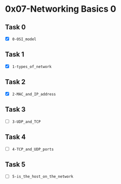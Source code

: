 # 0x07-Networking Basics 0

## Task 0
- [x] `0-OSI_model`

## Task 1
- [x] `1-types_of_network`

## Task 2
- [x] `2-MAC_and_IP_address`

## Task 3
- [ ] `3-UDP_and_TCP`

## Task 4
- [ ] `4-TCP_and_UDP_ports`

## Task 5
- [ ] `5-is_the_host_on_the_network`
